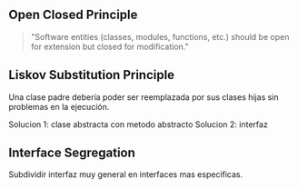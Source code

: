 ## Open Closed Principle

> "Software entities (classes, modules, functions, etc.) should be open for extension but closed for modification."
## Liskov Substitution Principle

Una clase padre debería poder ser reemplazada por sus clases hijas sin problemas en la ejecución.

Solucion 1: clase abstracta con metodo abstracto
Solucion 2: interfaz

## Interface Segregation

Subdividir interfaz muy general en interfaces mas especificas.